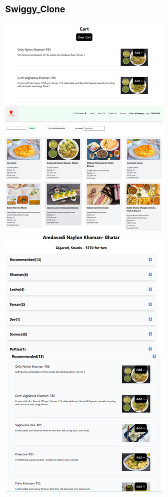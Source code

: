 # Swiggy_Clone
![alt text](<Screenshot 2025-10-03 104103.png>) ![alt text](<Screenshot 2025-10-03 103658.png>) ![alt text](<Screenshot 2025-10-03 103749.png>) ![alt text](<Screenshot 2025-10-03 103928.png>) ![alt text](<Screenshot 2025-10-03 104008.png>)

